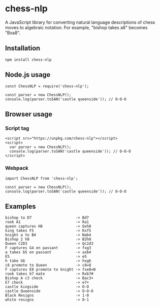 # chess-nlp

A JavaScript library for converting natural language descriptions of chess moves
to algebraic notation. For example, "bishop takes a8" becomes "Bxa8".

## Installation

    npm install chess-nlp

## Node.js usage

    const ChessNLP = require('chess-nlp');

    const parser = new ChessNLP();
    console.log(parser.toSAN('castle queenside')); // O-O-O

## Browser usage

### Script tag

    <script src="https://unpkg.com/chess-nlp"></script>
    <script>
      var parser = new ChessNLP();
      console.log(parser.toSAN('castle queenside')); // O-O-O
    </script>

### Webpack

    import ChessNLP from 'chess-nlp';

    const parser = new ChessNLP();
    console.log(parser.toSAN('castle queenside')); // O-O-O

## Examples

    bishop to D7                    -> Bd7
    rook A1                         -> Ra1
    queen captures H8               -> Qxh8
    king takes F5                   -> Kxf5
    knight a to B4                  -> Nab4
    Bishop 2 h8                     -> B2h8
    Queen C2D3                      -> Qc2d3
    F captures G4 en passant        -> fxg3
    a takes b5 en passant           -> axb4
    E5                              -> e5
    h take G6                       -> hxg6
    c8 promote to Queen             -> c8=Q
    F captures E8 promote to knight -> fxe8=N
    rook takes b7 mate              -> Rxb7#
    Bishop A c3 check               -> Bac3+
    E7 check                        -> e7+
    castle kingside                 -> O-O
    castle Queenside                -> O-O-O
    Black Resigns                   -> 1-0
    white resigns                   -> 0-1
